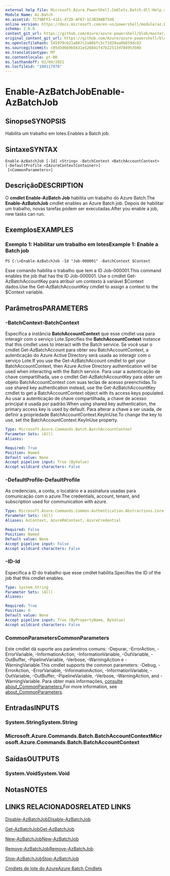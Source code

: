 ```yaml
---
external help file: Microsoft.Azure.PowerShell.Cmdlets.Batch.dll-Help.xml
Module Name: Az.Batch
ms.assetid: 7C79BFF1-41E1-472D-AF67-1C3B39AB7548
online version: https://docs.microsoft.com/en-us/powershell/module/az.batch/enable-azbatchjob
schema: 2.0.0
content_git_url: https://github.com/Azure/azure-powershell/blob/master/src/Batch/Batch/help/Enable-AzBatchJob.md
original_content_git_url: https://github.com/Azure/azure-powershell/blob/master/src/Batch/Batch/help/Enable-AzBatchJob.md
ms.openlocfilehash: 545979c621a807c2a866fc5cf1d29aa0b659dc82
ms.sourcegitcommit: c05d3d669b5631e526841f47b22513d78495350b
ms.translationtype: MT
ms.contentlocale: pt-BR
ms.lasthandoff: 02/09/2021
ms.locfileid: "100117976"
---
```

# <span data-ttu-id="d9bd3-101">Enable-AzBatchJob</span><span class="sxs-lookup"><span data-stu-id="d9bd3-101">Enable-AzBatchJob</span></span>

## <span data-ttu-id="d9bd3-102">Sinopse</span><span class="sxs-lookup"><span data-stu-id="d9bd3-102">SYNOPSIS</span></span>
<span data-ttu-id="d9bd3-103">Habilita um trabalho em lotes.</span><span class="sxs-lookup"><span data-stu-id="d9bd3-103">Enables a Batch job.</span></span>

## <span data-ttu-id="d9bd3-104">Sintaxe</span><span class="sxs-lookup"><span data-stu-id="d9bd3-104">SYNTAX</span></span>

```
Enable-AzBatchJob [-Id] <String> -BatchContext <BatchAccountContext> [-DefaultProfile <IAzureContextContainer>]
 [<CommonParameters>]
```

## <span data-ttu-id="d9bd3-105">Descrição</span><span class="sxs-lookup"><span data-stu-id="d9bd3-105">DESCRIPTION</span></span>
<span data-ttu-id="d9bd3-106">O **cmdlet Enable-AzBatch Job** habilita um trabalho do Azure Batch.</span><span class="sxs-lookup"><span data-stu-id="d9bd3-106">The **Enable-AzBatchJob** cmdlet enables an Azure Batch job.</span></span>
<span data-ttu-id="d9bd3-107">Depois de habilitar um trabalho, novas tarefas podem ser executadas.</span><span class="sxs-lookup"><span data-stu-id="d9bd3-107">After you enable a job, new tasks can run.</span></span>

## <span data-ttu-id="d9bd3-108">Exemplos</span><span class="sxs-lookup"><span data-stu-id="d9bd3-108">EXAMPLES</span></span>

### <span data-ttu-id="d9bd3-109">Exemplo 1: Habilitar um trabalho em lotes</span><span class="sxs-lookup"><span data-stu-id="d9bd3-109">Example 1: Enable a Batch job</span></span>
```
PS C:\>Enable-AzBatchJob -Id "Job-000001" -BatchContext $Context
```

<span data-ttu-id="d9bd3-110">Esse comando habilita o trabalho que tem a ID Job-000001.</span><span class="sxs-lookup"><span data-stu-id="d9bd3-110">This command enables the job that has the ID Job-000001.</span></span>
<span data-ttu-id="d9bd3-111">Use o cmdlet Get-AzBatchAccountKey para atribuir um contexto à variável $Context dados.</span><span class="sxs-lookup"><span data-stu-id="d9bd3-111">Use the Get-AzBatchAccountKey cmdlet to assign a context to the $Context variable.</span></span>

## <span data-ttu-id="d9bd3-112">Parâmetros</span><span class="sxs-lookup"><span data-stu-id="d9bd3-112">PARAMETERS</span></span>

### <span data-ttu-id="d9bd3-113">-BatchContext</span><span class="sxs-lookup"><span data-stu-id="d9bd3-113">-BatchContext</span></span>
<span data-ttu-id="d9bd3-114">Especifica a instância **BatchAccountContext** que esse cmdlet usa para interagir com o serviço Lote.</span><span class="sxs-lookup"><span data-stu-id="d9bd3-114">Specifies the **BatchAccountContext** instance that this cmdlet uses to interact with the Batch service.</span></span>
<span data-ttu-id="d9bd3-115">Se você usar o cmdlet Get-AzBatchAccount para obter seu BatchAccountContext, a autenticação do Azure Active Directory será usada ao interagir com o serviço Lote.</span><span class="sxs-lookup"><span data-stu-id="d9bd3-115">If you use the Get-AzBatchAccount cmdlet to get your BatchAccountContext, then Azure Active Directory authentication will be used when interacting with the Batch service.</span></span> <span data-ttu-id="d9bd3-116">Para usar a autenticação de chave compartilhada, use o cmdlet Get-AzBatchAccountKey para obter um objeto BatchAccountContext com suas teclas de acesso preenchidas.</span><span class="sxs-lookup"><span data-stu-id="d9bd3-116">To use shared key authentication instead, use the Get-AzBatchAccountKey cmdlet to get a BatchAccountContext object with its access keys populated.</span></span> <span data-ttu-id="d9bd3-117">Ao usar a autenticação de chave compartilhada, a chave de acesso principal é usada por padrão.</span><span class="sxs-lookup"><span data-stu-id="d9bd3-117">When using shared key authentication, the primary access key is used by default.</span></span> <span data-ttu-id="d9bd3-118">Para alterar a chave a ser usada, de definir a propriedade BatchAccountContext.KeyInUse.</span><span class="sxs-lookup"><span data-stu-id="d9bd3-118">To change the key to use, set the BatchAccountContext.KeyInUse property.</span></span>

```yaml
Type: Microsoft.Azure.Commands.Batch.BatchAccountContext
Parameter Sets: (All)
Aliases:

Required: True
Position: Named
Default value: None
Accept pipeline input: True (ByValue)
Accept wildcard characters: False
```

### <span data-ttu-id="d9bd3-119">-DefaultProfile</span><span class="sxs-lookup"><span data-stu-id="d9bd3-119">-DefaultProfile</span></span>
<span data-ttu-id="d9bd3-120">As credenciais, a conta, o locatário e a assinatura usadas para comunicação com o azure.</span><span class="sxs-lookup"><span data-stu-id="d9bd3-120">The credentials, account, tenant, and subscription used for communication with azure.</span></span>

```yaml
Type: Microsoft.Azure.Commands.Common.Authentication.Abstractions.Core.IAzureContextContainer
Parameter Sets: (All)
Aliases: AzContext, AzureRmContext, AzureCredential

Required: False
Position: Named
Default value: None
Accept pipeline input: False
Accept wildcard characters: False
```

### <span data-ttu-id="d9bd3-121">-ID</span><span class="sxs-lookup"><span data-stu-id="d9bd3-121">-Id</span></span>
<span data-ttu-id="d9bd3-122">Especifica a ID do trabalho que esse cmdlet habilita.</span><span class="sxs-lookup"><span data-stu-id="d9bd3-122">Specifies the ID of the job that this cmdlet enables.</span></span>

```yaml
Type: System.String
Parameter Sets: (All)
Aliases:

Required: True
Position: 0
Default value: None
Accept pipeline input: True (ByPropertyName, ByValue)
Accept wildcard characters: False
```

### <span data-ttu-id="d9bd3-123">CommonParameters</span><span class="sxs-lookup"><span data-stu-id="d9bd3-123">CommonParameters</span></span>
<span data-ttu-id="d9bd3-124">Este cmdlet dá suporte aos parâmetros comuns: -Depurar, -ErrorAction, -ErrorVariable, -InformationAction, -InformationVariable, -OutVariable, -OutBuffer, -PipelineVariable, -Verbose, -WarningAction e -WarningVariable.</span><span class="sxs-lookup"><span data-stu-id="d9bd3-124">This cmdlet supports the common parameters: -Debug, -ErrorAction, -ErrorVariable, -InformationAction, -InformationVariable, -OutVariable, -OutBuffer, -PipelineVariable, -Verbose, -WarningAction, and -WarningVariable.</span></span> <span data-ttu-id="d9bd3-125">Para obter mais informações, [consulte about_CommonParameters.](http://go.microsoft.com/fwlink/?LinkID=113216)</span><span class="sxs-lookup"><span data-stu-id="d9bd3-125">For more information, see [about_CommonParameters](http://go.microsoft.com/fwlink/?LinkID=113216).</span></span>

## <span data-ttu-id="d9bd3-126">Entradas</span><span class="sxs-lookup"><span data-stu-id="d9bd3-126">INPUTS</span></span>

### <span data-ttu-id="d9bd3-127">System.String</span><span class="sxs-lookup"><span data-stu-id="d9bd3-127">System.String</span></span>

### <span data-ttu-id="d9bd3-128">Microsoft.Azure.Commands.Batch.BatchAccountContext</span><span class="sxs-lookup"><span data-stu-id="d9bd3-128">Microsoft.Azure.Commands.Batch.BatchAccountContext</span></span>

## <span data-ttu-id="d9bd3-129">Saídas</span><span class="sxs-lookup"><span data-stu-id="d9bd3-129">OUTPUTS</span></span>

### <span data-ttu-id="d9bd3-130">System.Void</span><span class="sxs-lookup"><span data-stu-id="d9bd3-130">System.Void</span></span>

## <span data-ttu-id="d9bd3-131">Notas</span><span class="sxs-lookup"><span data-stu-id="d9bd3-131">NOTES</span></span>

## <span data-ttu-id="d9bd3-132">LINKS RELACIONADOS</span><span class="sxs-lookup"><span data-stu-id="d9bd3-132">RELATED LINKS</span></span>

[<span data-ttu-id="d9bd3-133">Disable-AzBatchJob</span><span class="sxs-lookup"><span data-stu-id="d9bd3-133">Disable-AzBatchJob</span></span>](./Disable-AzBatchJob.md)

[<span data-ttu-id="d9bd3-134">Get-AzBatchJob</span><span class="sxs-lookup"><span data-stu-id="d9bd3-134">Get-AzBatchJob</span></span>](./Get-AzBatchJob.md)

[<span data-ttu-id="d9bd3-135">New-AzBatchJob</span><span class="sxs-lookup"><span data-stu-id="d9bd3-135">New-AzBatchJob</span></span>](./New-AzBatchJob.md)

[<span data-ttu-id="d9bd3-136">Remove-AzBatchJob</span><span class="sxs-lookup"><span data-stu-id="d9bd3-136">Remove-AzBatchJob</span></span>](./Remove-AzBatchJob.md)

[<span data-ttu-id="d9bd3-137">Stop-AzBatchJob</span><span class="sxs-lookup"><span data-stu-id="d9bd3-137">Stop-AzBatchJob</span></span>](./Stop-AzBatchJob.md)

[<span data-ttu-id="d9bd3-138">Cmdlets de lote do Azure</span><span class="sxs-lookup"><span data-stu-id="d9bd3-138">Azure Batch Cmdlets</span></span>](/powershell/module/Az.Batch/)
